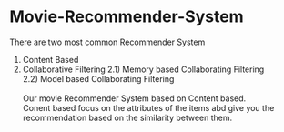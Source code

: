 # Movie-Recommender-System
There are two most common Recommender System
1) Content Based
2) Collaborative Filtering
  2.1) Memory based Collaborating Filtering\
  2.2) Model based Collaborating Filtering\
\
Our movie Recommender System based on Content based.\
Conent based focus on the attributes of the items abd give you the recommendation based on the similarity between them.
